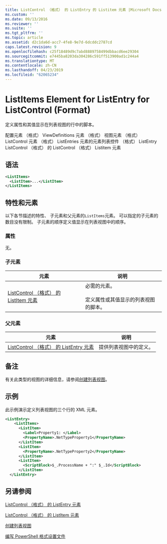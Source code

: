 ```yaml
---
title: ListControl （格式） 的 ListEntry 的 Listitem 元素 |Microsoft Docs
ms.custom: ''
ms.date: 09/13/2016
ms.reviewer: ''
ms.suite: ''
ms.tgt_pltfrm: ''
ms.topic: article
ms.assetid: d2c1da6d-acc7-4fe8-9e7d-6dcddc2787cd
caps.latest.revision: 9
ms.openlocfilehash: c25f18489d9c7abd8889758499dbbacd6ee29304
ms.sourcegitcommit: e7445ba8203da304286c591ff513900ad1c244a4
ms.translationtype: MT
ms.contentlocale: zh-CN
ms.lasthandoff: 04/23/2019
ms.locfileid: "62065234"
---
```

# <a name="listitems-element-for-listentry-for-listcontrol-format"></a>ListItems Element for ListEntry for ListControl (Format)

定义属性和其值显示在列表视图的行中的脚本。

配置元素 （格式） ViewDefinitions 元素 （格式） 视图元素 （格式） ListControl 元素 （格式） ListEntries 元素的元素列表控件 （格式） ListEntry ListControl （格式） 的 ListControl （格式） Listitem 元素

## <a name="syntax"></a>语法

```xml
<ListItems>
  <ListItem>...</ListItem>
</ListItems>
```

## <a name="attributes-and-elements"></a>特性和元素

以下各节描述的特性、 子元素和父元素的`ListItems`元素。 可以指定的子元素的数目没有限制。 子元素的顺序定义值显示在列表视图中的顺序。

### <a name="attributes"></a>属性

无。

### <a name="child-elements"></a>子元素

|元素|说明|
|-------------|-----------------|
|[ListControl （格式） 的 ListItem 元素](./listitem-element-for-listitems-for-listcontrol-format.md)|必需的元素。<br /><br /> 定义属性或其值显示的列表视图的脚本。|

### <a name="parent-elements"></a>父元素

|元素|说明|
|-------------|-----------------|
|[ListControl （格式） 的 ListEntry 元素](./listentry-element-for-listcontrol-format.md)|提供列表视图中的定义。|

## <a name="remarks"></a>备注

有关此类型的视图的详细信息，请参阅[创建列表视图](./creating-a-list-view.md)。

## <a name="example"></a>示例

此示例演示定义列表视图的三个行的 XML 元素。

```xml
<ListEntry>
    <ListItems>
      <ListItem>
        <Label>Property1: </Label>
        <PropertyName>.NetTypeProperty1</PropertyName>
      </ListItem>
      <ListItem>
        <PropertyName>.NetTypeProperty2</PropertyName>
      </ListItem>
      <ListItem>
        <ScriptBlock>$_.ProcessName + ":" $_.Id</ScriptBlock>
      </ListItem>
  </ListEntry>
```

## <a name="see-also"></a>另请参阅

[ListControl （格式） 的 ListEntry 元素](./listentry-element-for-listcontrol-format.md)

[ListControl （格式） 的 ListItem 元素](./listitem-element-for-listitems-for-listcontrol-format.md)

[创建列表视图](./creating-a-list-view.md)

[编写 PowerShell 格式设置文件](./writing-a-powershell-formatting-file.md)
